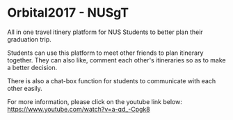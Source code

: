 # Orbital2017 - NUSgT

All in one travel itinery platform for NUS Students to better plan their graduation trip.

Students can use this platform to meet other friends to plan itinerary together. They can also like, comment each other's itineraries so as to make a better decision.

There is also a chat-box function for students to communicate with each other easily.

For more information, please click on the youtube link below:
https://www.youtube.com/watch?v=a-qd_-Cpgk8 
